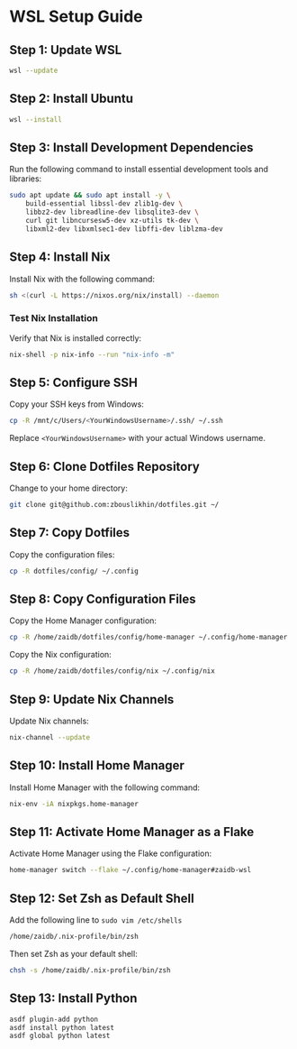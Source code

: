 # WSL Setup Guide

## Step 1: Update WSL
```bash
wsl --update
```

## Step 2: Install Ubuntu
```bash
wsl --install
```

## Step 3: Install Development Dependencies
Run the following command to install essential development tools and libraries:
```bash
sudo apt update && sudo apt install -y \
    build-essential libssl-dev zlib1g-dev \
    libbz2-dev libreadline-dev libsqlite3-dev \
    curl git libncursesw5-dev xz-utils tk-dev \
    libxml2-dev libxmlsec1-dev libffi-dev liblzma-dev
```

## Step 4: Install Nix
Install Nix with the following command:
```bash
sh <(curl -L https://nixos.org/nix/install) --daemon
```

### Test Nix Installation
Verify that Nix is installed correctly:
```bash
nix-shell -p nix-info --run "nix-info -m"
```

## Step 5: Configure SSH
Copy your SSH keys from Windows:
```bash
cp -R /mnt/c/Users/<YourWindowsUsername>/.ssh/ ~/.ssh
```
Replace `<YourWindowsUsername>` with your actual Windows username.

## Step 6: Clone Dotfiles Repository
Change to your home directory:
```bash
git clone git@github.com:zbouslikhin/dotfiles.git ~/
```

## Step 7: Copy Dotfiles
Copy the configuration files:
```bash
cp -R dotfiles/config/ ~/.config
```

## Step 8: Copy Configuration Files
Copy the Home Manager configuration:
```bash
cp -R /home/zaidb/dotfiles/config/home-manager ~/.config/home-manager
```
Copy the Nix configuration:
```bash
cp -R /home/zaidb/dotfiles/config/nix ~/.config/nix
```

## Step 9: Update Nix Channels
Update Nix channels:
```bash
nix-channel --update
```

## Step 10: Install Home Manager
Install Home Manager with the following command:
```bash
nix-env -iA nixpkgs.home-manager
```

## Step 11: Activate Home Manager as a Flake
Activate Home Manager using the Flake configuration:
```bash
home-manager switch --flake ~/.config/home-manager#zaidb-wsl
```

## Step 12: Set Zsh as Default Shell
Add the following line to `sudo vim /etc/shells`
```sh
/home/zaidb/.nix-profile/bin/zsh
```
Then set Zsh as your default shell:
```bash
chsh -s /home/zaidb/.nix-profile/bin/zsh
```

## Step 13: Install Python
```bash
asdf plugin-add python
asdf install python latest
asdf global python latest
```
